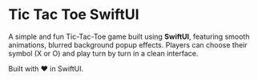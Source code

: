 # Tic Tac Toe SwiftUI

A simple and fun Tic-Tac-Toe game built using **SwiftUI**, featuring smooth animations, blurred background popup effects. Players can choose their symbol (X or O) and play turn by turn in a clean interface.

Built with ❤️ in SwiftUI.
